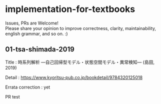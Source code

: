 # implementation-for-textbooks
Issues, PRs are Welcome!  
Please share your opinion to improve correctness, clarity, maintainability, english grammar, and so on. :)

## 01-tsa-shimada-2019

Title : 時系列解析 ―自己回帰型モデル・状態空間モデル・異常検知― (島田, 2019)

Detail : https://www.kyoritsu-pub.co.jp/bookdetail/9784320125018

Errata correction : yet

PR test
